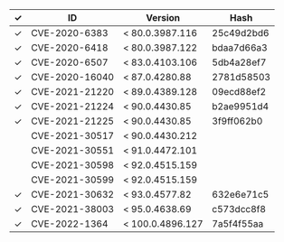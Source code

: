 | ✓ | ID             | Version          | Hash       |
|---|----------------|------------------|------------|
| ✓ | CVE-2020-6383  | < 80.0.3987.116  | 25c49d2bd6 |
| ✓ | CVE-2020-6418  | < 80.0.3987.122  | bdaa7d66a3 |
| ✓ | CVE-2020-6507  | < 83.0.4103.106  | 5db4a28ef7 |
| ✓ | CVE-2020-16040 | < 87.0.4280.88   | 2781d58503 |
| ✓ | CVE-2021-21220 | < 89.0.4389.128  | 09ecd88ef2 |
| ✓ | CVE-2021-21224 | < 90.0.4430.85   | b2ae9951d4 |
| ✓ | CVE-2021-21225 | < 90.0.4430.85   | 3f9ff062b0 |
|   | CVE-2021-30517 | < 90.0.4430.212  |            |
|   | CVE-2021-30551 | < 91.0.4472.101  |            |
|   | CVE-2021-30598 | < 92.0.4515.159  |            |
|   | CVE-2021-30599 | < 92.0.4515.159  |            |
| ✓ | CVE-2021-30632 | < 93.0.4577.82   | 632e6e71c5 |
| ✓ | CVE-2021-38003 | < 95.0.4638.69   | c573dcc8f8 |
| ✓ | CVE-2022-1364  | < 100.0.4896.127 | 7a5f4f55aa |

